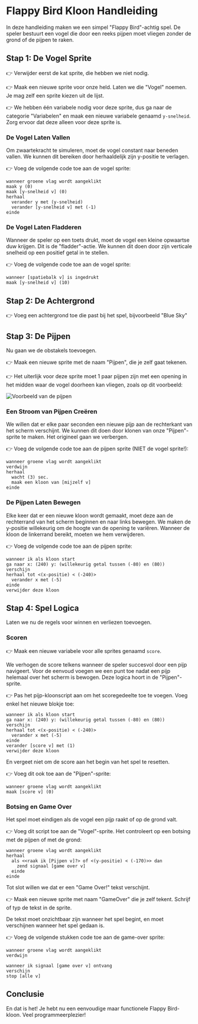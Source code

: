 # Flappy Bird Kloon Handleiding

In deze handleiding maken we een simpel "Flappy Bird"-achtig spel. De speler bestuurt een vogel die door een reeks pijpen moet vliegen zonder de grond of de pijpen te raken.

## Stap 1: De Vogel Sprite

👉 Verwijder eerst de kat sprite, die hebben we niet nodig.

👉 Maak een nieuwe sprite voor onze held. Laten we die "Vogel" noemen. Je mag zelf een sprite kiezen uit de lijst.

👉 We hebben één variabele nodig voor deze sprite, dus ga naar de categorie "Variabelen" en maak een nieuwe variabele genaamd `y-snelheid`. Zorg ervoor dat deze alleen voor deze sprite is.

### De Vogel Laten Vallen

Om zwaartekracht te simuleren, moet de vogel constant naar beneden vallen. We kunnen dit bereiken door herhaaldelijk zijn y-positie te verlagen.

👉 Voeg de volgende code toe aan de vogel sprite:

```scratchblocks:nl
wanneer groene vlag wordt aangeklikt
maak y (0)
maak [y-snelheid v] (0)
herhaal
  verander y met (y-snelheid)
  verander [y-snelheid v] met (-1)
einde
```

### De Vogel Laten Fladderen

Wanneer de speler op een toets drukt, moet de vogel een kleine opwaartse duw krijgen. Dit is de "fladder"-actie. We kunnen dit doen door zijn verticale snelheid op een positief getal in te stellen.

👉 Voeg de volgende code toe aan de vogel sprite:

```scratchblocks:nl
wanneer [spatiebalk v] is ingedrukt
maak [y-snelheid v] (10)
```

## Stap 2: De Achtergrond

👉 Voeg een achtergrond toe die past bij het spel, bijvoorbeeld "Blue Sky"

## Stap 3: De Pijpen

Nu gaan we de obstakels toevoegen. 

👉 Maak een nieuwe sprite met de naam "Pijpen", die je zelf gaat tekenen. 

👉 Het uiterlijk voor deze sprite moet 1 paar pijpen zijn met een opening in het midden waar de vogel doorheen kan vliegen, zoals op dit voorbeeld:

![Voorbeeld van de pijpen](../tubes.png)

### Een Stroom van Pijpen Creëren

We willen dat er elke paar seconden een nieuwe pijp aan de rechterkant van het scherm verschijnt. We kunnen dit doen door klonen van onze "Pijpen"-sprite te maken. Het origineel gaan we verbergen.

👉 Voeg de volgende code toe aan de pijpen sprite (NIET de vogel sprite!):

```scratchblocks:nl
wanneer groene vlag wordt aangeklikt
verdwijn
herhaal
  wacht (3) sec.
  maak een kloon van [mijzelf v]
einde
```

### De Pijpen Laten Bewegen

Elke keer dat er een nieuwe kloon wordt gemaakt, moet deze aan de rechterrand van het scherm beginnen en naar links bewegen. We maken de y-positie willekeurig om de hoogte van de opening te variëren. Wanneer de kloon de linkerrand bereikt, moeten we hem verwijderen.

👉 Voeg de volgende code toe aan de pijpen sprite:

```scratchblocks:nl
wanneer ik als kloon start
ga naar x: (240) y: (willekeurig getal tussen (-80) en (80))
verschijn
herhaal tot <(x-positie) < (-240)>
  verander x met (-5)
einde
verwijder deze kloon
```

## Stap 4: Spel Logica

Laten we nu de regels voor winnen en verliezen toevoegen.

### Scoren

👉 Maak een nieuwe variabele voor alle sprites genaamd `score`. 

We verhogen de score telkens wanneer de speler succesvol door een pijp navigeert. Voor de eenvoud voegen we een punt toe nadat een pijp helemaal over het scherm is bewogen. Deze logica hoort in de "Pijpen"-sprite.

👉 Pas het pijp-kloonscript aan om het scoregedeelte toe te voegen. Voeg enkel het nieuwe blokje toe:

```scratchblocks:nl
wanneer ik als kloon start
ga naar x: (240) y: (willekeurig getal tussen (-80) en (80))
verschijn
herhaal tot <(x-positie) < (-240)>
  verander x met (-5)
einde
verander [score v] met (1)
verwijder deze kloon
```

En vergeet niet om de score aan het begin van het spel te resetten. 

👉 Voeg dit ook toe aan de "Pijpen"-sprite:

```scratchblocks:nl
wanneer groene vlag wordt aangeklikt
maak [score v] (0)
```

### Botsing en Game Over

Het spel moet eindigen als de vogel een pijp raakt of op de grond valt.

👉 Voeg dit script toe aan de "Vogel"-sprite. Het controleert op een botsing met de pijpen of met de grond:

```scratchblocks:nl
wanneer groene vlag wordt aangeklikt
herhaal
  als <<raak ik [Pijpen v]?> of <(y-positie) < (-170)>> dan
    zend signaal [game over v]
  einde
einde
```

Tot slot willen we dat er een "Game Over!" tekst verschijnt. 

👉 Maak een nieuwe sprite met naam "GameOver" die je zelf tekent. Schrijf of typ de tekst in de sprite.

De tekst moet onzichtbaar zijn wanneer het spel begint, en moet verschijnen wanneer het spel gedaan is.

👉 Voeg de volgende stukken code toe aan de game-over sprite:

```scratchblocks:nl
wanneer groene vlag wordt aangeklikt
verdwijn

wanneer ik signaal [game over v] ontvang
verschijn
stop [alle v]
```

## Conclusie

En dat is het! Je hebt nu een eenvoudige maar functionele Flappy Bird-kloon. Veel programmeerplezier!
